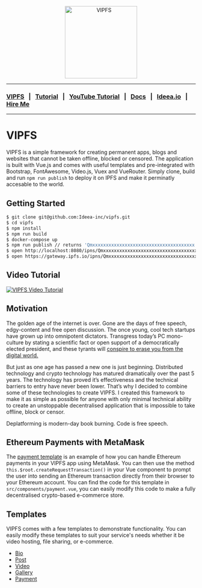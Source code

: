 <p align="center">
  <img width="192" src="https://ideea.io/static/img/vipfs-logo.svg" alt="VIPFS">
</p>

---

### [VIPFS](https://ideea.io/vipfs) &nbsp;&nbsp;|&nbsp;&nbsp; [Tutorial](https://ideea.io/vipfs/getting-started-tutorial) &nbsp;&nbsp;|&nbsp;&nbsp; [YouTube Tutorial](https://www.youtube.com/watch?v=Fq7h-cSN9i8) &nbsp;&nbsp;|&nbsp;&nbsp; [Docs](https://github.com/Ideea-inc/vipfs/tree/master/docs) &nbsp;&nbsp;|&nbsp;&nbsp; [Ideea.io](https://ideea.io) &nbsp;&nbsp;|&nbsp;&nbsp; [Hire Me](https://ideea.io/about#hire-me)

---

# VIPFS
VIPFS is a simple framework for creating permanent apps, blogs and websites that cannot be taken offline, blocked or censored. The application is built with Vue.js and comes with useful templates and pre-integrated with Bootstrap, FontAwesome, Video.js, Vuex and VueRouter. Simply clone, build and run `npm run publish` to deploy it on IPFS and make it perminatly accesable to the world. 


## Getting Started
```sh
$ git clone git@github.com:Ideea-inc/vipfs.git
$ cd vipfs
$ npm install
$ npm run build
$ docker-compose up
$ npm run publish // returns 'Qmxxxxxxxxxxxxxxxxxxxxxxxxxxxxxxxxxxxxxx'
$ open http://localhost:8080/ipns/Qmxxxxxxxxxxxxxxxxxxxxxxxxxxxxxxxxxxxxxx
$ open https://gateway.ipfs.io/ipns/Qmxxxxxxxxxxxxxxxxxxxxxxxxxxxxxxxxxxxxxx
```

## Video Tutorial
[![VIPFS Video Tutorial](https://ideea.io/static/img/vipfs-youtube-embed.png)](https://www.youtube.com/watch?v=Fq7h-cSN9i8)


## Motivation
The golden age of the internet is over. Gone are the days of free speech, edgy-content and free open discussion. The once young, cool tech startups have grown up into omnipotent dictators. Transgress today’s PC mono-culture by stating a scientific fact or open support of a democratically elected president, and these tyrants will [conspire to erase you from the digital world.](https://www.wired.com/story/facebook-bans-alex-jones-extremists/)

But just as one age has passed a new one is just beginning. Distributed technology and crypto technology has matured dramatically over the past 5 years. The technology has proved it’s effectiveness and the technical barriers to entry have never been lower. That’s why I decided to combine some of these technologies to create VIPFS. I created this framework to make it as simple as possible for anyone with only minimal technical ability to create an unstoppable decentralised application that is impossible to take offline, block or censor.

Deplatforming is modern-day book burning. Code is free speech. 


## Ethereum Payments with MetaMask
The [payment template](/src/components/payment.vue) is an example of how you can handle Ethereum payments in your VIPFS app using MetaMask. You can then use the method `this.$root.createRequestTransaction()` in your Vue component to prompt the user into sending an Ethereum transaction directly from their browser to your Ethereum account. You can find the code for this template in `src/components/payment.vue`, you can easily modify this code to make a fully decentralised crypto-based e-commerce store.


## Templates
VIPFS comes with a few templates to demonstrate functionality. You can easily modify these templates to suit your service's needs whether it be video hosting, file sharing, or e-commerce.

- [Bio](/src/components/bio.vue)
- [Post](/src/components/post.vue)
- [Video](/src/components/video.vue)
- [Gallery](/src/components/gallery.vue)
- [Payment](/src/components/payment.vue)
